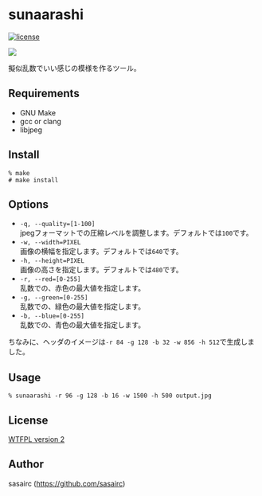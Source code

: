 sunaarashi
===

[![license](https://img.shields.io/badge/License-WTFPL2-blue.svg?style=flat)](http://www.wtfpl.net/txt/copying/)

![](http://40.media.tumblr.com/533e5826de3f8e87dee1ecc76788834f/tumblr_o1j4khgFQq1u2jamko1_1280.jpg)

擬似乱数でいい感じの模様を作るツール。


## Requirements

* GNU Make
* gcc or clang
* libjpeg


## Install

```shellsession
% make
# make install
```


## Options

* `-q, --quality=[1-100]`	
jpegフォーマットでの圧縮レベルを調整します。デフォルトでは`100`です。
* `-w, --width=PIXEL`	
画像の横幅を指定します。デフォルトでは`640`です。
* `-h, --height=PIXEL`	
画像の高さを指定します。デフォルトでは`480`です。
* `-r, --red=[0-255]`	
乱数での、赤色の最大値を指定します。
* `-g, --green=[0-255]`		
乱数での、緑色の最大値を指定します。
* `-b, --blue=[0-255]`	
乱数での、青色の最大値を指定します。


ちなみに、ヘッダのイメージは`-r 84 -g 128 -b 32 -w 856 -h 512`で生成しました。


## Usage

```shellsession
% sunaarashi -r 96 -g 128 -b 16 -w 1500 -h 500 output.jpg
```


## License

[WTFPL version 2](http://www.wtfpl.net/txt/copying/)


## Author

sasairc (https://github.com/sasairc)
